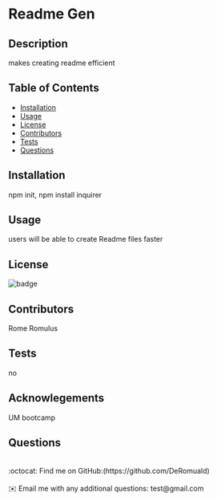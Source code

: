 
  # Readme Gen
  
  ## Description

  makes creating readme efficient

  ## Table of Contents

  * [Installation](#installation)
  * [Usage](#usage)
  * [License](#license) 
  * [Contributors](#contributors)
  * [Tests](#tests)
  * [Questions](#questions)

  ## Installation

  npm init, npm install inquirer

  ## Usage

  users will be able to create Readme files faster

  ## License

  ![badge](https://img.shields.io/badge/license-MIT_License-brightgreen)

  ## Contributors

  Rome Romulus

  ## Tests

  no

  ## Acknowlegements

  UM bootcamp

  ## Questions

  <br />
  :octocat: Find me on GitHub:(https://github.com/DeRomuald)<br />
  <br />
  ✉️ Email me with any additional questions: test@gmail.com<br /><br />
  
  
 